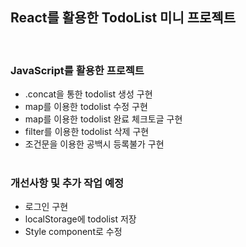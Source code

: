 ## React를 활용한 TodoList 미니 프로젝트

<br />

### JavaScript를 활용한 프로젝트

- .concat을 통한 todolist 생성 구현
- map를 이용한 todolist 수정 구현
- map를 이용한 todolist 완료 체크토글 구현
- filter를 이용한 todolist 삭제 구현
- 조건문을 이용한 공백시 등록불가 구현
  <br />
  <br />

### 개선사항 및 추가 작업 예정

- 로그인 구현
- localStorage에 todolist 저장
- Style component로 수정
